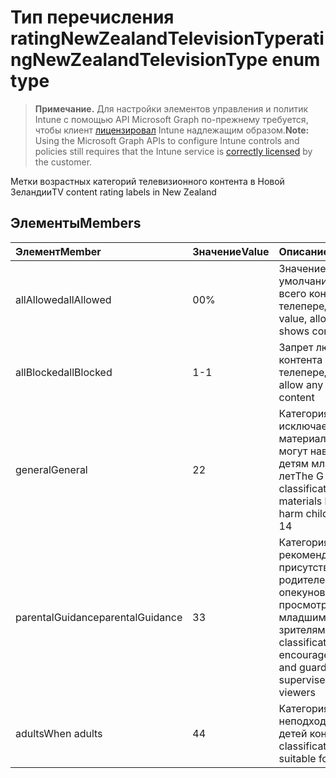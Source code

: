 # <a name="ratingnewzealandtelevisiontype-enum-type"></a><span data-ttu-id="e4c64-101">Тип перечисления ratingNewZealandTelevisionType</span><span class="sxs-lookup"><span data-stu-id="e4c64-101">ratingNewZealandTelevisionType enum type</span></span>

> <span data-ttu-id="e4c64-102">**Примечание.** Для настройки элементов управления и политик Intune с помощью API Microsoft Graph по-прежнему требуется, чтобы клиент [лицензировал](https://go.microsoft.com/fwlink/?linkid=839381) Intune надлежащим образом.</span><span class="sxs-lookup"><span data-stu-id="e4c64-102">**Note:** Using the Microsoft Graph APIs to configure Intune controls and policies still requires that the Intune service is [correctly licensed](https://go.microsoft.com/fwlink/?linkid=839381) by the customer.</span></span>

<span data-ttu-id="e4c64-103">Метки возрастных категорий телевизионного контента в Новой Зеландии</span><span class="sxs-lookup"><span data-stu-id="e4c64-103">TV content rating labels in New Zealand</span></span>
## <a name="members"></a><span data-ttu-id="e4c64-104">Элементы</span><span class="sxs-lookup"><span data-stu-id="e4c64-104">Members</span></span>
|<span data-ttu-id="e4c64-105">Элемент</span><span class="sxs-lookup"><span data-stu-id="e4c64-105">Member</span></span>|<span data-ttu-id="e4c64-106">Значение</span><span class="sxs-lookup"><span data-stu-id="e4c64-106">Value</span></span>|<span data-ttu-id="e4c64-107">Описание</span><span class="sxs-lookup"><span data-stu-id="e4c64-107">Description</span></span>|
|:---|:---|:---|
|<span data-ttu-id="e4c64-108">allAllowed</span><span class="sxs-lookup"><span data-stu-id="e4c64-108">allAllowed</span></span>|<span data-ttu-id="e4c64-109">0</span><span class="sxs-lookup"><span data-stu-id="e4c64-109">0%</span></span>|<span data-ttu-id="e4c64-110">Значение по умолчанию, допуск всего контента телепередач</span><span class="sxs-lookup"><span data-stu-id="e4c64-110">Default value, allow all TV shows content</span></span>|
|<span data-ttu-id="e4c64-111">allBlocked</span><span class="sxs-lookup"><span data-stu-id="e4c64-111">allBlocked</span></span>|<span data-ttu-id="e4c64-112">1</span><span class="sxs-lookup"><span data-stu-id="e4c64-112">-1</span></span>|<span data-ttu-id="e4c64-113">Запрет любого контента телепередач</span><span class="sxs-lookup"><span data-stu-id="e4c64-113">Do not allow any TV shows content</span></span>|
|<span data-ttu-id="e4c64-114">general</span><span class="sxs-lookup"><span data-stu-id="e4c64-114">General</span></span>|<span data-ttu-id="e4c64-115">2</span><span class="sxs-lookup"><span data-stu-id="e4c64-115">2</span></span>|<span data-ttu-id="e4c64-116">Категория G исключает материалы, которые могут навредить детям младше 14 лет</span><span class="sxs-lookup"><span data-stu-id="e4c64-116">The G classification excludes materials likely to harm children under 14</span></span>|
|<span data-ttu-id="e4c64-117">parentalGuidance</span><span class="sxs-lookup"><span data-stu-id="e4c64-117">parentalGuidance</span></span>|<span data-ttu-id="e4c64-118">3</span><span class="sxs-lookup"><span data-stu-id="e4c64-118">3</span></span>|<span data-ttu-id="e4c64-119">Категория PGR — рекомендуется присутствие родителей или опекунов для просмотра с младшими зрителями</span><span class="sxs-lookup"><span data-stu-id="e4c64-119">The PGR classification encourages parents and guardians to supervise younger viewers</span></span>|
|<span data-ttu-id="e4c64-120">adults</span><span class="sxs-lookup"><span data-stu-id="e4c64-120">When adults</span></span>|<span data-ttu-id="e4c64-121">4</span><span class="sxs-lookup"><span data-stu-id="e4c64-121">4</span></span>|<span data-ttu-id="e4c64-122">Категория AO — неподходящий для детей контент</span><span class="sxs-lookup"><span data-stu-id="e4c64-122">The AO classification is not suitable for children</span></span>|








